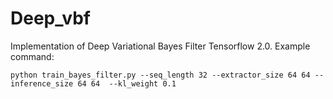 # Deep_vbf
Implementation of Deep Variational Bayes Filter Tensorflow 2.0. 
Example command:

`python train_bayes_filter.py --seq_length 32 --extractor_size 64 64 --inference_size 64 64  --kl_weight 0.1`
